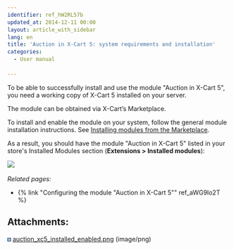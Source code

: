 ```yaml
---
identifier: ref_hW2RL57b
updated_at: 2014-12-11 00:00
layout: article_with_sidebar
lang: en
title: 'Auction in X-Cart 5: system requirements and installation'
categories:
  - User manual

---
```



To be able to successfully install and use the module "Auction in X-Cart 5", you need a working copy of X-Cart 5 installed on your server.

The module can be obtained via X-Cart’s Marketplace.

To install and enable the module on your system, follow the general module installation instructions. See [Installing modules from the Marketplace](http://kb.x-cart.com/display/XDD/Installing+modules+from+the+Marketplace).

As a result, you should have the module "Auction in X-Cart 5" listed in your store's Installed Modules section (**Extensions > Installed modules**):

![]({{site.baseurl}}/attachments/8225030/8356063.png?effects=drop-shadow)

_Related pages:_

*   {% link "Configuring the module "Auction in X-Cart 5"" ref_aWG9lo2T %}  

## Attachments:

![](images/icons/bullet_blue.gif) [auction_xc5_installed_enabled.png]({{site.baseurl}}/attachments/8225030/8356063.png) (image/png)